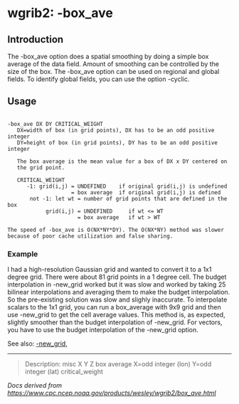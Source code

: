 # wgrib2: -box_ave

## Introduction

The -box_ave option does a spatial smoothing
by doing a simple box average of the data field. Amount of smoothing
can be controlled by the size of the box.
The -box_ave option can be used on regional
and global fields. To identify global fields, you can use
the option -cyclic.

## Usage

```

-box_ave DX DY CRITICAL_WEIGHT
   DX=width of box (in grid points), DX has to be an odd positive integer
   DY=height of box (in grid points), DY has to be an odd positive integer

   The box average is the mean value for a box of DX x DY centered on
   the grid point.

   CRITICAL_WEIGHT
      -1: grid(i,j) = UNDEFINED    if original grid(i,j) is undefined
                    = box average  if original grid(i,j) is defined
       not -1: let wt = number of grid points that are defined in the box
            grid(i,j) = UNDEFINED     if wt <= WT
                      = box average   if wt > WT

The speed of -box_ave is O(NX*NY*DY). The O(NX*NY) method was slower
because of poor cache utilization and false sharing.

```

### Example

I had a high-resolution Gaussian grid and wanted to convert it to a 1x1 degree grid.
There were about 81 grid points in a 1 degree cell. The budget interpolation
in -new_grid worked but it was slow and worked by taking 25 bilinear interpolations
and averaging them to make the budget interpolation. So the pre-existing solution
was slow and slighly inaccurate. To interpolate scalars to the 1x1 grid, you can
run a box_average with 9x9 grid and then use -new_grid to get the cell average values.
This method is, as expected, slightly smoother than the budget interpolation of
-new_grid. For vectors, you have to use the budget interpolation of the -new_grid option.

See also: [-new_grid](./new_grid.html),

---

> Description: misc X Y Z box average X=odd integer (lon) Y=odd integer (lat) critical_weight

_Docs derived from <https://www.cpc.ncep.noaa.gov/products/wesley/wgrib2/box_ave.html>_
